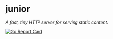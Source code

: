 # junior

_A fast, tiny HTTP server for serving static content._

[![Go Report Card][grc-img]][grc]

[grc]: https://goreportcard.com/report/github.com/steven-xie/junior
[grc-img]: https://goreportcard.com/badge/github.com/steven-xie/junior
